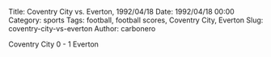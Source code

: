 Title: Coventry City vs. Everton, 1992/04/18
Date: 1992/04/18 00:00
Category: sports
Tags: football, football scores, Coventry City, Everton
Slug: coventry-city-vs-everton
Author: carbonero


Coventry City 0 - 1 Everton
